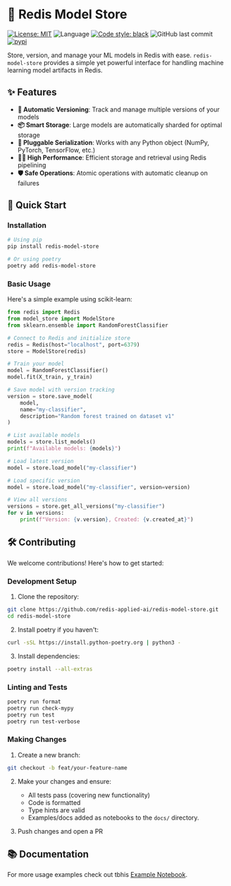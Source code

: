 # 🧠 Redis Model Store

[![License: MIT](https://img.shields.io/badge/License-MIT-yellow.svg)](https://opensource.org/licenses/MIT)
![Language](https://img.shields.io/github/languages/top/redis-applied-ai/redis-model-store)
[![Code style: black](https://img.shields.io/badge/code%20style-black-000000.svg)](https://github.com/psf/black)
![GitHub last commit](https://img.shields.io/github/last-commit/redis-applied-ai/redis-model-store)
[![pypi](https://badge.fury.io/py/redisvl.svg)](https://pypi.org/project/redis-model-store/)

Store, version, and manage your ML models in Redis with ease. `redis-model-store` provides a simple yet powerful interface for handling machine learning model artifacts in Redis.

## ✨ Features

- **🔄 Automatic Versioning**: Track and manage multiple versions of your models
- **📦 Smart Storage**: Large models are automatically sharded for optimal storage
- **🔌 Pluggable Serialization**: Works with any Python object (NumPy, PyTorch, TensorFlow, etc.)
- **🏃‍♂️ High Performance**: Efficient storage and retrieval using Redis pipelining
- **🛡️ Safe Operations**: Atomic operations with automatic cleanup on failures

## 🚀 Quick Start

### Installation

```bash
# Using pip
pip install redis-model-store

# Or using poetry
poetry add redis-model-store
```

### Basic Usage

Here's a simple example using scikit-learn:

```python
from redis import Redis
from model_store import ModelStore
from sklearn.ensemble import RandomForestClassifier

# Connect to Redis and initialize store
redis = Redis(host="localhost", port=6379)
store = ModelStore(redis)

# Train your model
model = RandomForestClassifier()
model.fit(X_train, y_train)

# Save model with version tracking
version = store.save_model(
    model,
    name="my-classifier",
    description="Random forest trained on dataset v1"
)

# List available models
models = store.list_models()
print(f"Available models: {models}")

# Load latest version
model = store.load_model("my-classifier")

# Load specific version
model = store.load_model("my-classifier", version=version)

# View all versions
versions = store.get_all_versions("my-classifier")
for v in versions:
    print(f"Version: {v.version}, Created: {v.created_at}")
```

## 🛠️ Contributing

We welcome contributions! Here's how to get started:

### Development Setup

1. Clone the repository:
```bash
git clone https://github.com/redis-applied-ai/redis-model-store.git
cd redis-model-store
```

2. Install poetry if you haven't:
```bash
curl -sSL https://install.python-poetry.org | python3 -
```

3. Install dependencies:
```bash
poetry install --all-extras
```

### Linting and Tests

```bash
poetry run format
poetry run check-mypy
poetry run test
poetry run test-verbose
```

### Making Changes

1. Create a new branch:
```bash
git checkout -b feat/your-feature-name
```

2. Make your changes and ensure:
   - All tests pass (covering new functionality)
   - Code is formatted 
   - Type hints are valid
   - Examples/docs added as notebooks to the `docs/` directory.

3. Push changes and open a PR


## 📚 Documentation

For more usage examples check out tbhis [Example Notebook](docs/redis_model_store.ipynb).
